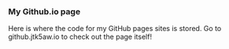 ### My Github.io page
Here is where the code for my GitHub pages sites is stored. Go to github.jtk5aw.io to check out the page itself!

